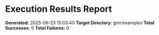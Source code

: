 # Execution Results Report

**Generated:** 2025-06-23 15:03:40
**Target Directory:** gnn/examples
**Total Successes:** 0
**Total Failures:** 0

